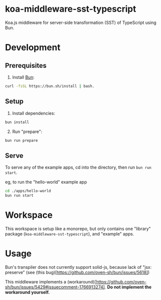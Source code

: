 # koa-middleware-sst-typescript

Koa.js middleware for server-side transformation (SST) of TypeScript using Bun.

# Development

## Prerequisites

1. Install [Bun](https://bun.sh/):

```bash
curl -fsSL https://bun.sh/install | bash.
```

## Setup

1. Install dependencies:

```bash
bun install
```

2. Run "prepare":

```bash
bun run prepare
```

## Serve

To serve any of the example apps, cd into the directory, then run `bun run start`.

eg, to run the "hello-world" example app

```bash
cd ./apps/hello-world
bun run start
```

# Workspace

This workspace is setup like a monorepo, but only contains one "library" package (`koa-middleware-sst-typescript`), and "example" apps.

# Usage

Bun's transpiler does not currently support solid-js, because lack of "jsx: preserve" (see (this bug)[https://github.com/oven-sh/bun/issues/5618])

This middleware implements a (workaround)[https://github.com/oven-sh/bun/issues/5429#issuecomment-1766913274]. **Do not implement the workaround yourself.**
